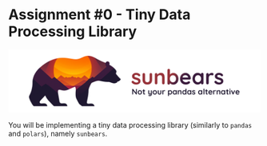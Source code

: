 # Assignment #0 - Tiny Data Processing Library

![sunbears, not your pandas alternative](thumbnail.png)

You will be implementing a tiny data processing library (similarly to `pandas` and `polars`), namely `sunbears`.
